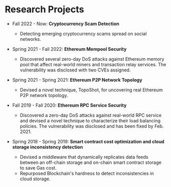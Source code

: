 Research Projects
======
* Fall 2022 - Now: **Cryptocurrency Scam Detection**
  * Detecting emerging cryptocurrency scams spread on social networks.

* Spring 2021 - Fall 2022: **Ethereum Mempool Security**
  * Discovered several zero-day DoS attacks against Ethereum memory pool that affect real-world miners and transaction relay services. The vulnerability was disclosed with two CVEs assigned.

* Spring 2021 - Spring 2021: **Ethereum P2P Network Topology**
  * Devised a novel technique, TopoShot, for uncovering real Ethereum P2P network topology. 

* Fall 2019 - Fall 2020: **Ethereum RPC Service Security**
  * Discovered a zero-day DoS attacks against real-world RPC service and devised a novel technique to characterize their load balancing policies. The vulnerability was disclosed and has been fixed by Feb. 2021.

* Spring 2018 - Spring 2019: **Smart contract cost optimization and cloud storage inconsistency detection**
  * Devised a middleware that dynamically replicates data feeds between an off-chain storage and on-chain smart contract storage to save Gas cost.
  * Repurposed Blockchain's hardness to detect inconsistencies in cloud storage.
